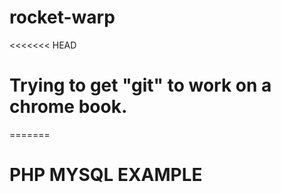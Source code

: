 # rocket-warp
<<<<<<< HEAD

# Trying to get "git" to work on a chrome book.
=======
# PHP MYSQL EXAMPLE
